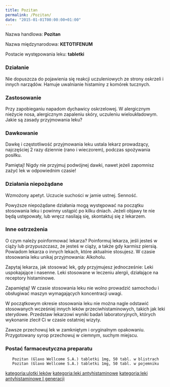 ```yaml
---
title: Pozitan
permalink: /Pozitan/
date: "2015-01-01T00:00:00+01:00"
---
```


Nazwa handlowa: **Pozitan**

Nazwa międzynarodowa: **KETOTIFENUM**

Postacie występowania leku: **tabletki**

### Działanie

Nie dopuszcza do pojawienia się reakcji uczuleniowych ze strony oskrzeli i innych narządów. Hamuje uwalnianie histaminy z komórek tucznych.

### Zastosowanie

Przy zapobieganiu napadom dychawicy oskrzelowej. W alergicznym nieżycie nosa, alergicznym zapaleniu skóry, uczuleniu wieloukładowym. Jakie są zasady przyjmowania leku?

### Dawkowanie

Dawkę i częstotliwość przyjmowania leku ustala lekarz prowadzący, najczęściej 2 razy dziennie (rano i wieczorem), podczas spożywania posiłku.

Pamiętaj! Nigdy nie przyjmuj podwójnej dawki, nawet jeżeli zapomnisz zażyć lek w odpowiednim czasie!

### Działania niepożądane

Wzmożony apetyt. Uczucie suchości w jamie ustnej. Senność.

Powyższe niepożądane działania mogą występować na początku stosowania leku i powinny ustąpić po kilku dniach. Jeżeli objawy te nie będą ustępowały, lub wręcz nasilają się, skontaktuj się z lekarzem.

### Inne ostrzeżenia

O czym należy poinformować lekarza? Poinformuj lekarza, jeśli jesteś w ciąży lub przypuszczasz, że jesteś w ciąży, a także gdy karmisz piersią. Powiadom lekarza o innych lekach, które aktualnie stosujesz. W czasie stosowania leku unikaj przyjmowania: Alkoholu.

Zapytaj lekarza, jak stosować lek, gdy przyjmujesz jednocześnie: Leki uspokajające i nasenne. Leki stosowane w leczeniu alergii, działające na receptory histaminowe.

Zapamiętaj! W czasie stosowania leku nie wolno prowadzić samochodu i obsługiwać maszyn wymagających koncentracji uwagi.

W początkowym okresie stosowania leku nie można nagle odstawić stosowanych wcześniej innych leków przeciwhistaminowych, takich jak leki sterydowe. Przedstaw lekarzowi wyniki badań laboratoryjnych, których wykonanie zlecił Ci w czasie ostatniej wizyty.

Zawsze przechowuj lek w zamkniętym i oryginalnym opakowaniu. Przygotowany syrop przechowuj w ciemnym, suchym miejscu.

### Postać farmaceutyczna preparatu

`   Pozitan (Glaxo Wellcome S.A.) tabletki 1mg, 50 tabl. w blistrach`
`   Pozitan (Glaxo Wellcome S.A.) tabletki 1mg, 50 tabl. w pojemniku`

[kategoria:ulotki leków](/atopedia/kategoria:ulotki_leków "wikilink") [kategoria:leki antyhistaminowe](/atopedia/kategoria:leki_antyhistaminowe "wikilink") [kategoria:leki antyhistaminowe I generacji](/atopedia/kategoria:leki_antyhistaminowe_I_generacji "wikilink")